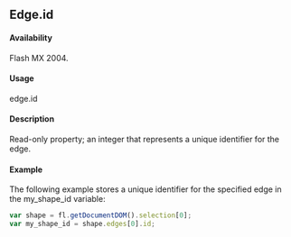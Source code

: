 ## Edge.id

#### Availability

Flash MX 2004.

#### Usage

edge.id

#### Description

Read-only property; an integer that represents a unique identifier for the edge.

#### Example

The following example stores a unique identifier for the specified edge in the my_shape_id variable:
```javascript
var shape = fl.getDocumentDOM().selection[0];
var my_shape_id = shape.edges[0].id;

```